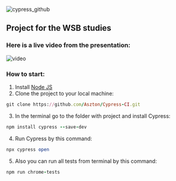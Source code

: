 ![cypress_github](https://user-images.githubusercontent.com/22678683/166293886-d99cd339-44ba-48b9-86c4-e85ec1f19741.png)
## Project for the WSB studies
### Here is a live video from the presentation:
![video](https://youtu.be/X7bitctnFnw)
### How to start:
1. Install [Node JS](https://nodejs.org/en/download/)
2. Clone the project to your local machine:
```ruby
git clone https://github.com/Aszton/Cypress-CI.git
```
3. In the terminal go to the folder with project and install Cypress:
```ruby
npm install cypress --save-dev
```
4. Run Cypress by this command:
```ruby
npx cypress open
```
5. Also you can run all tests from terminal by this command:
```ruby
npm run chrome-tests
```
